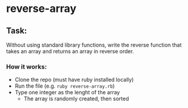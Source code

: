 # reverse-array

## Task:
Without using standard library functions, write the reverse function that takes an array and returns an array in reverse order.

### How it works:
- Clone the repo (must have ruby installed locally)
- Run the file (e.g. `ruby reverse-array.rb`)
- Type one integer as the lenght of the array
  * The array is randomly created, then sorted